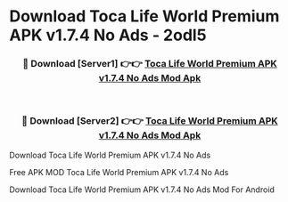 # Download Toca Life World Premium APK v1.7.4 No Ads - 2odl5



<div align="center">
<h3>🔴 Download [Server1] 👉👉 <a href="https://momento.my/?title=Toca_Life_World_Premium_APK_v1.7.4_No_Ads">Toca Life World Premium APK v1.7.4 No Ads Mod Apk</a></h3><br>

<h3>🔴 Download [Server2] 👉👉 <a href="https://momento.my/?title=Toca_Life_World_Premium_APK_v1.7.4_No_Ads">Toca Life World Premium APK v1.7.4 No Ads Mod Apk</a></h3>
</div>



Download Toca Life World Premium APK v1.7.4 No Ads 

Free APK MOD Toca Life World Premium APK v1.7.4 No Ads 

Download Toca Life World Premium APK v1.7.4 No Ads Mod For Android
